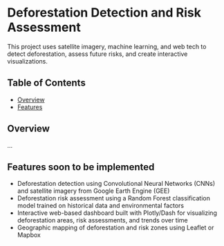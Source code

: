 # Deforestation Detection and Risk Assessment

This project uses satellite imagery, machine learning, and web tech to detect deforestation, assess future risks, and create interactive visualizations.

## Table of Contents

- [Overview](#overview)
- [Features](#features)

## Overview

...

## Features soon to be implemented

- Deforestation detection using Convolutional Neural Networks (CNNs) and satellite imagery from Google Earth Engine (GEE)
- Deforestation risk assessment using a Random Forest classification model trained on historical data and environmental factors
- Interactive web-based dashboard built with Plotly/Dash for visualizing deforestation areas, risk assessments, and trends over time
- Geographic mapping of deforestation and risk zones using Leaflet or Mapbox

